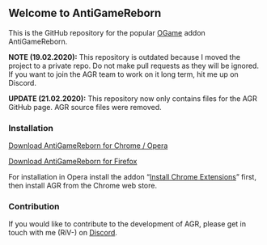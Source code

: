 ## Welcome to AntiGameReborn

This is the GitHub repository for the popular [OGame](https://ogame.gameforge.com) addon AntiGameReborn.

**NOTE (19.02.2020):** This repository is outdated because I moved the project to a private repo. Do not make pull requests as they will be ignored. If you want to join the AGR team to work on it long term, hit me up on Discord.

**UPDATE (21.02.2020):** This repository now only contains files for the AGR GitHub page. AGR source files were removed.

### Installation

[Download AntiGameReborn for Chrome / Opera](https://chrome.google.com/webstore/detail/mhfbpacbhjchkjeopjfgdhckepclcfll/)

[Download AntiGameReborn for Firefox](https://addons.mozilla.org/en/firefox/addon/antigamereborn/)

For installation in Opera install the addon “[Install Chrome Extensions](https://addons.opera.com/de/extensions/details/install-chrome-extensions/)” first, then install AGR from the Chrome web store.


### Contribution

If you would like to contribute to the development of AGR, please get in touch with me (RiV-) on [Discord](https://discord.gg/sb72AFN).
